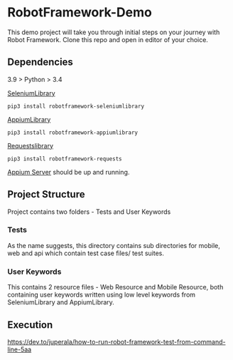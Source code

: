 # RobotFramework-Demo
This demo project will take you through initial steps on your journey with Robot Framework. Clone this repo and open in editor of your choice.

## Dependencies
3.9 > Python > 3.4

[SeleniumLibrary](https://robotframework.org/SeleniumLibrary/SeleniumLibrary.html)
```
pip3 install robotframework-seleniumlibrary
```

[AppiumLibrary](https://serhatbolsu.github.io/robotframework-appiumlibrary/AppiumLibrary.html)
```
pip3 install robotframework-appiumlibrary
```

[Requestslibrary](https://marketsquare.github.io/robotframework-requests/doc/RequestsLibrary.html#GET%20On%20Session)
```
pip3 install robotframework-requests
```

[Appium Server](https://github.com/appium/appium-desktop/tags) should be up and running.

## Project Structure
Project contains two folders - Tests and User Keywords

### Tests
As the name suggests, this directory contains sub directories for mobile, web and api which contain test case files/ test suites.

### User Keywords
This contains 2 resource files - Web Resource and Mobile Resource, both containing user keywords written using low level keywords from SeleniumLibrary and AppiumLibrary.

## Execution
https://dev.to/juperala/how-to-run-robot-framework-test-from-command-line-5aa
